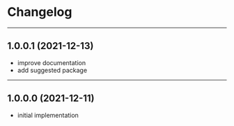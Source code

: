 # Changelog

---

## 1.0.0.1 (2021-12-13)

- improve documentation
- add suggested package

---

## 1.0.0.0 (2021-12-11)

- initial implementation